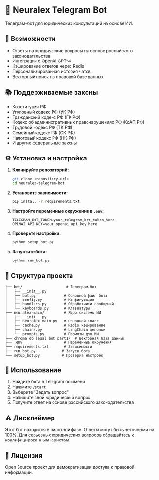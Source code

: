 # 🤖 Neuralex Telegram Bot

Телеграм-бот для юридических консультаций на основе ИИ.

## 🚀 Возможности

- Ответы на юридические вопросы на основе российского законодательства
- Интеграция с OpenAI GPT-4
- Кэширование ответов через Redis
- Персонализированная история чатов
- Векторный поиск по правовой базе данных

## 📚 Поддерживаемые законы

- Конституция РФ
- Уголовный кодекс РФ (УК РФ)
- Гражданский кодекс РФ (ГК РФ)
- Кодекс об административных правонарушениях РФ (КоАП РФ)
- Трудовой кодекс РФ (ТК РФ)
- Семейный кодекс РФ (СК РФ)
- Налоговый кодекс РФ (НК РФ)
- И другие федеральные законы

## ⚙️ Установка и настройка

1. **Клонируйте репозиторий:**
   ```bash
   git clone <repository-url>
   cd neuralex-telegram-bot
   ```

2. **Установите зависимости:**
   ```bash
   pip install -r requirements.txt
   ```

3. **Настройте переменные окружения в `.env`:**
   ```env
   TELEGRAM_BOT_TOKEN=your_telegram_bot_token_here
   OPENAI_API_KEY=your_openai_api_key_here
   ```

4. **Проверьте настройки:**
   ```bash
   python setup_bot.py
   ```

5. **Запустите бота:**
   ```bash
   python run_bot.py
   ```

## 🔧 Структура проекта

```
├── bot/                    # Телеграм-бот
│   ├── __init__.py
│   ├── bot.py             # Основной файл бота
│   ├── config.py          # Конфигурация
│   ├── handlers.py        # Обработчики сообщений
│   └── keyboards.py       # Клавиатуры
├── neuralex-main/         # Ядро системы ИИ
│   ├── __init__.py
│   ├── neuralex_main.py   # Основной класс
│   ├── cache.py           # Redis кэширование
│   ├── chains.py          # LangChain цепочки
│   └── prompts.py         # Промпты для ИИ
├── chroma_db_legal_bot_part1/  # Векторная база данных
├── .env                   # Переменные окружения
├── requirements.txt       # Зависимости
├── run_bot.py            # Запуск бота
└── setup_bot.py          # Проверка настроек
```

## 🤝 Использование

1. Найдите бота в Telegram по имени
2. Нажмите `/start`
3. Выберите "Задать вопрос"
4. Напишите свой юридический вопрос
5. Получите ответ на основе российского законодательства

## ⚠️ Дисклеймер

Этот бот находится в пилотной фазе. Ответы могут быть неточными на 100%. Для серьезных юридических вопросов обращайтесь к квалифицированным юристам.

## 📄 Лицензия

Open Source проект для демократизации доступа к правовой информации.